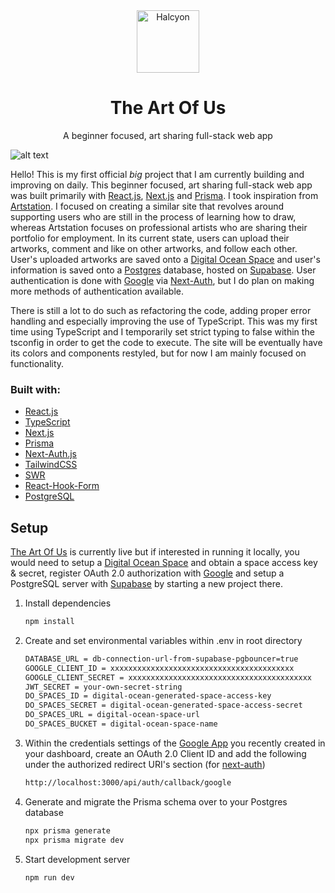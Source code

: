 <div align="center">
  <img alt="Halcyon" src="https://app-artworks.sfo3.digitaloceanspaces.com/theartofuslogo.png" width="100" />
</div>
<h1 align="center">
  The Art Of Us
</h1>
<p align="center">
  A beginner focused, art sharing full-stack web app
</p>

![alt text](https://i.imgur.com/JxQG89i.png)

Hello! This is my first official _big_ project that I am currently building and improving on daily. This beginner focused, art sharing full-stack web app was built primarily with [React.js](https://reactjs.org/), [Next.js](https://nextjs.org/) and [Prisma](https://www.prisma.io/). I took inspiration from [Artstation](https://www.artstation.com/). I focused on creating a similar site that revolves around supporting users who are still in the process of learning how to draw, whereas Artstation focuses on professional artists who are sharing their portfolio for employment. In its current state, users can upload their artworks, comment and like on other artworks, and follow each other. User's uploaded artworks are saved onto a [Digital Ocean Space](https://www.digitalocean.com/products/spaces) and user's information is saved onto a [Postgres](https://www.postgresql.org/) database, hosted on [Supabase](https://supabase.com/). User authentication is done with [Google](https://next-auth.js.org/providers/google) via [Next-Auth](https://next-auth.js.org/), but I do plan on making more methods of authentication available.

There is still a lot to do such as refactoring the code, adding proper error handling and especially improving the use of TypeScript. This was my first time using TypeScript and I temporarily set strict typing to false within the tsconfig in order to get the code to execute. The site will be eventually have its colors and components restyled, but for now I am mainly focused on functionality.

### Built with:

-   [React.js](https://reactjs.org/)
-   [TypeScript](https://www.typescriptlang.org/)
-   [Next.js](https://nextjs.org/)
-   [Prisma](https://www.prisma.io/)
-   [Next-Auth.js](https://next-auth.js.org/)
-   [TailwindCSS](https://tailwindcss.com/)
-   [SWR](https://swr.vercel.app/)
-   [React-Hook-Form](https://react-hook-form.com/)
-   [PostgreSQL](https://www.postgresql.org/)

## Setup

[The Art Of Us](https://theartofus.vercel.app/) is currently live but if interested in running it locally, you would need to setup a [Digital Ocean Space](https://www.digitalocean.com/products/spaces) and obtain a space access key & secret, register OAuth 2.0 authorization with [Google](https://developers.google.com/identity/protocols/oauth2) and setup a PostgreSQL server with [Supabase](https://supabase.com/docs/guides/database) by starting a new project there.

1. Install dependencies

    ```bash
    npm install
    ```

2. Create and set environmental variables within .env in root directory

    ```bash
    DATABASE_URL = db-connection-url-from-supabase-pgbouncer=true
    GOOGLE_CLIENT_ID = xxxxxxxxxxxxxxxxxxxxxxxxxxxxxxxxxxxxxxxxx
    GOOGLE_CLIENT_SECRET = xxxxxxxxxxxxxxxxxxxxxxxxxxxxxxxxxxxxxxxxx
    JWT_SECRET = your-own-secret-string
    DO_SPACES_ID = digital-ocean-generated-space-access-key
    DO_SPACES_SECRET = digital-ocean-generated-space-access-secret
    DO_SPACES_URL = digital-ocean-space-url
    DO_SPACES_BUCKET = digital-ocean-space-name
    ```

3. Within the credentials settings of the [Google App](https://console.developers.google.com/) you recently created in your dashboard, create an OAuth 2.0 Client ID and add the following under the authorized redirect URI's section (for [next-auth](https://next-auth.js.org/providers/google))

    ```bash
    http://localhost:3000/api/auth/callback/google
    ```

4. Generate and migrate the Prisma schema over to your Postgres database

    ```bash
    npx prisma generate
    npx prisma migrate dev
    ```

5. Start development server

    ```bash
    npm run dev
    ```
